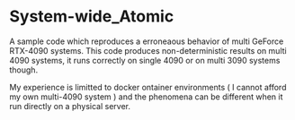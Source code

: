 # System-wide_Atomic

A sample code which reproduces a erroneaous behavior of multi GeForce RTX-4090 systems.
This code produces non-deterministic results on multi 4090 systems, it runs correctly on single 4090 or on multi 3090 systems though.

My experience is limitted to docker ontainer environments ( I cannot afford my own multi-4090 system ) and the phenomena can be different when it run directly on a physical server.
